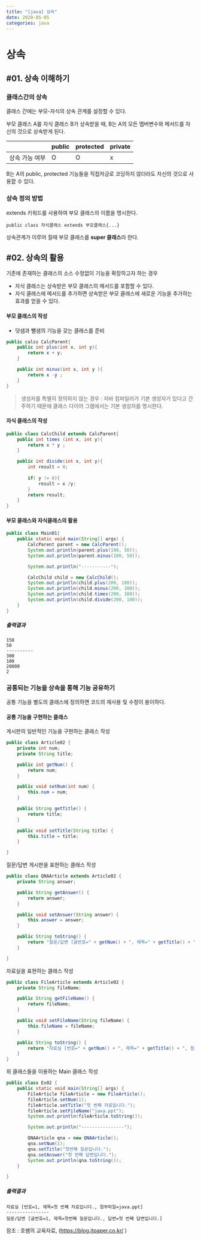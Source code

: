 ```yaml
---
title: "[java] 상속"
date: 2020-05-05
categories: java
---
```


# 상속

## #01. 상속 이해하기 

### 클래스간의 상속

클래스 간에는 부모-자식의 상속 관계를 설정할 수 있다.

부모 클래스 A를 자식 클래스 B가 상속받을 때,
B는 A의 모든 멤버변수와 메서드를 자신의 것으로 상속받게 된다.

| |public|protected|private|
|---|---|---|---|
|상속 가능 여부 | O | O |x|

B는 A의 public, protected 기능들을 직접저긍로 코딩하지 않더라도 자신의 것으로 사용핤 수 있다.

### 상속 정의 방법

extends 키워드를 사용하여 부모 클래스의 이름을 명시한다.

	public class 자식클래스 extends 부모클래스{...}

상속관계가 이루어 질때 부모 클래스를 **super 클래스**라 한다.

## #02. 상속의 활용

기존에 존재하는 클래스의 소스 수정없이 기능을 확장하고자 하는 경우

- 자식 클래스는 상속받은 부모 클래스의 메서드를 포함할 수 있다.
- 자식 클래스에 메서드를 추가하면 상속받은 부모 클래스에 새로운 기능을 추가하는 효과를 얻을 수 있다.

#### 부모 클래스의 작성

- 덧샘과 뺄샘의 기능을 갖는 클래스를 준비

```java
public calss CalcParent{
	public int plus(int x, int y){
		return x + y;
	}

	public int minus(int x, int y ){
		return x -y ;
	}
}
```

> 생성자를 특별히 정의하지 않는 경우 : 자바 컴파일러가 기본 생성자가 있다고 간주하기 때문에 클래스 다이어 그램에서는 기본 생성자를 명시한다.

#### 자식 클래스의 작성

```java
public class CalcChild extends CalcParent{
	public int times (int x, int y){
		return x * y ;
	}

	public int divide(int x, int y){
		int result = 0;
		
		if( y != 0){
			result = x /y;
		}
		return result;
	}
}
```

#### 부모 클래스와 자식클래스의 활용

```java
public class Main01{
	public static void main(String[] args) {
		CalcParent parent = new CalcParent();
		System.out.println(parent.plus(100, 50));
		System.out.println(parent.minus(100, 50));

		System.out.println("-----------");

		CalcChild child = new CalcChild();
		System.out.println(child.plus(200, 100));
		System.out.println(child.minus(200, 100));
		System.out.println(child.times(200, 100));
		System.out.println(child.divide(200, 100));
	}
}
```

##### 출력결과

	150
	50
	----------
	300
	100
	20000
	2


### 공통되는 기능을 상속을 통해 기능 공유하기

공통 기능을 별도의 클래스에 정의하면 코드의 재사용 및 수정이 용이하다.

#### 공통 기능을 구현하는 클래스

게시판의 일반적인 기능을 구현하는 클래스 작성

```java
public class Article02 {
	private int num;
	private String title;

	public int getNum() {
		return num;
	}

	public void setNum(int num) {
		this.num = num;
	}

	public String getTitle() {
		return title;
	}

	public void setTitle(String title) {
		this.title = title;
	}

}
```

질문/답변 게시판을 표현하는 클래스 작성

```java
public class QNAArticle extends Article02 {
	private String answer;

	public String getAnswer() {
		return answer;
	}

	public void setAnswer(String answer) {
		this.answer = answer;
	}

	public String toString() {
		return "질문/답변 [글번호=" + getNum() + ", 제목=" + getTitle() + ", 답변=" + answer + "]";
	}

}

```

자료실을 표현하는 클래스 작성

```java
public class FileArticle extends Article02 {
	private String fileName;

	public String getFileName() {
		return fileName;
	}

	public void setFileName(String fileName) {
		this.fileName = fileName;
	}

	public String toString() {
		return "자료실 [번호=" + getNum() + ", 제목=" + getTitle() + ", 첨부파일=" + fileName + "]";
	}
}
```

위 클래스들을 이용하는 Main 클래스 작성

```java
public class Ex02 {
	public static void main(String[] args) {
		FileArticle fileArticle = new FileArticle();
		fileArticle.setNum(1);
		fileArticle.setTitle("첫 번째 자료입니다.");
		fileArticle.setFileName("java.ppt");
		System.out.println(fileArticle.toString());

		System.out.println("----------------");

		QNAArticle qna = new QNAArticle();
		qna.setNum(1);
		qna.setTitle("첫번째 질문입니다.");
		qna.setAnswer("첫 번째 답변입니다.");
		System.out.println(qna.toString());
	}

}
```

##### 출력결과

	자료실 [번호=1, 제목=첫 번째 자료입니다., 첨부파일=java.ppt]
	----------------
	질문/답변 [글번호=1, 제목=첫번째 질문입니다., 답변=첫 번째 답변입니다.]

참조 : 호쌤의 교육자료, (<https://blog.itpaper.co.kr/> )